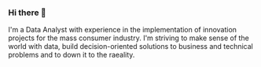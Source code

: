 ### Hi there 👋

I'm a Data Analyst with experience in the implementation of innovation projects for the mass consumer industry. I'm striving to make sense of the world with data, build decision-oriented solutions to business and technical problems and to down it to the raeality.
